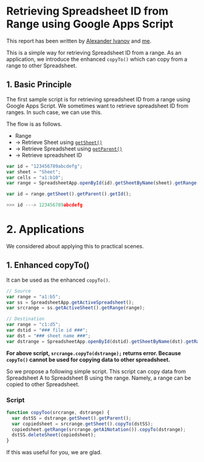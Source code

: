 # Retrieving Spreadsheet ID from Range using Google Apps Script
This report has been written by [Alexander Ivanov](https://github.com/oshliaer) and [me](https://github.com/tanaikech).

This is a simple way for retrieving Spreadsheet ID from a range. As an application, we introduce the enhanced ``copyTo()`` which can copy from a range to other Spreadsheet.

## 1. Basic Principle
The first sample script is for retrieving spreadsheet ID from a range using Google Apps Script. We sometimes want to retrieve spreadsheet ID from ranges. In such case, we can use this.

The flow is as follows.

- Range
- -> Retrieve Sheet using [``getSheet()``](https://developers.google.com/apps-script/reference/spreadsheet/range#getsheet)
- -> Retrieve Spreadsheet using [``getParent()``](https://developers.google.com/apps-script/reference/spreadsheet/sheet#getParent())
- -> Retrieve spreadsheet ID

~~~javascript
var id = "123456789abcdefg";
var sheet = "Sheet";
var cells = "a1:b10";
var range = SpreadsheetApp.openById(id).getSheetByName(sheet).getRange(cells);

var id = range.getSheet().getParent().getId();

>>> id ---> 123456789abcdefg
~~~

# 2. Applications
We considered about applying this to practical scenes.

## 1. Enhanced copyTo()
It can be used as the enhanced ``copyTo()``.

~~~javascript
// Source
var range = "a1:b5";
var ss = SpreadsheetApp.getActiveSpreadsheet();
var srcrange = ss.getActiveSheet().getRange(range);

// Destination
var range = "c1:d5";
var dstid = "### file id ###";
var dst = "### sheet name ###";
var dstrange = SpreadsheetApp.openById(dstid).getSheetByName(dst).getRange(range);
~~~

**For above script, ``srcrange.copyTo(dstrange);`` returns error. Because ``copyTo()`` cannot be used for copying data to other spreadsheet.**

So we propose a following simple script. This script can copy data from Spreadsheet A to Spreadsheet B using the range. Namely, a range can be copied to other Spreadsheet.

### Script
~~~javascript
function copyToo(srcrange, dstrange) {
  var dstSS = dstrange.getSheet().getParent();
  var copiedsheet = srcrange.getSheet().copyTo(dstSS);
  copiedsheet.getRange(srcrange.getA1Notation()).copyTo(dstrange);
  dstSS.deleteSheet(copiedsheet);
}
~~~

If this was useful for you, we are glad.
